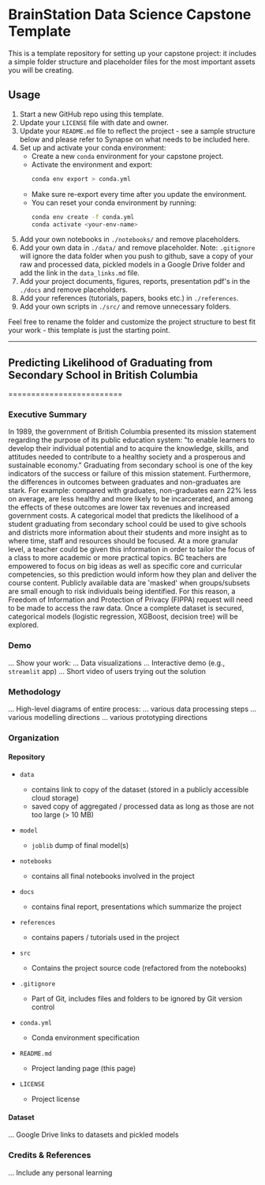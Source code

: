 # BrainStation Data Science Capstone Template

This is a template repository for setting up your capstone project: it includes a simple folder structure and placeholder files for the most important assets you will be creating.

## Usage

1. Start a new GitHub repo using this template.
2. Update your `LICENSE` file with date and owner.
3. Update your `README.md` file to reflect the project - see a sample structure below and please refer to Synapse on what needs to be included here. 
4. Set up and activate your conda environment:
    - Create a new `conda` environment for your capstone project.
    - Activate the environment and export:
        ```bash
        conda env export > conda.yml
        ```
    - Make sure re-export every time after you update the environment.
    - You can reset your conda environment by running:
        ```bash
        conda env create -f conda.yml
        conda activate <your-env-name>
        ```
5. Add your own notebooks in `./notebooks/` and remove placeholders.
6. Add your own data in `./data/` and remove placeholder. Note: `.gitignore` will ignore the data folder when you push to github, save a copy of your raw and processed data, pickled models in a Google Drive folder and add the link in the `data_links.md` file.
7. Add your project documents, figures, reports, presentation pdf's in the `./docs` and remove placeholders.
8. Add your references (tutorials, papers, books etc.) in `./references`. 
9. Add your own scripts in `./src/` and remove unnecessary folders.

Feel free to rename the folder and customize the project structure to best fit your work - this template is just the starting point.

------------------------------------------------------------------------------

## Predicting Likelihood of Graduating from Secondary School in British Columbia
=========================

### Executive Summary

In 1989, the government of British Columbia presented its mission statement regarding the purpose of its public education system: "to enable learners to develop their individual potential and to acquire the knowledge, skills, and attitudes needed to contribute to a healthy society and a prosperous and sustainable economy." Graduating from secondary school is one of the key indicators of the success or failure of this mission statement. Furthermore, the differences in outcomes between graduates and non-graduates are stark. For example: compared with graduates, non-graduates earn 22% less on average, are less healthy and more likely to be incarcerated, and among the effects of these outcomes are lower tax revenues and increased government costs.
A categorical model that predicts the likelihood of a student graduating from secondary school could be used to give schools and districts more information about their students and more insight as to where time, staff and resources should be focused. At a more granular level, a teacher could be given this information in order to tailor the focus of a class to more academic or more practical topics. BC teachers are empowered to focus on big ideas as well as specific core and curricular competencies, so this prediction would inform how they plan and deliver the course content.
Publicly available data are 'masked' when groups/subsets are small enough to risk individuals being identified. For this reason, a Freedom of Information and Protection of Privacy (FIPPA) request will need to be made to access the raw data. Once a complete dataset is secured, categorical models (logistic regression, XGBoost, decision tree) will be explored.

### Demo

... Show your work:
...     Data visualizations
...     Interactive demo (e.g., `streamlit` app)
...     Short video of users trying out the solution


### Methodology

... High-level diagrams of entire process:
...     various data processing steps
...     various modelling directions
...     various prototyping directions


### Organization

#### Repository 

* `data` 
    - contains link to copy of the dataset (stored in a publicly accessible cloud storage)
    - saved copy of aggregated / processed data as long as those are not too large (> 10 MB)

* `model`
    - `joblib` dump of final model(s)

* `notebooks`
    - contains all final notebooks involved in the project

* `docs`
    - contains final report, presentations which summarize the project

* `references`
    - contains papers / tutorials used in the project

* `src`
    - Contains the project source code (refactored from the notebooks)

* `.gitignore`
    - Part of Git, includes files and folders to be ignored by Git version control

* `conda.yml`
    - Conda environment specification

* `README.md`
    - Project landing page (this page)

* `LICENSE`
    - Project license

#### Dataset

... Google Drive links to datasets and pickled models

### Credits & References

... Include any personal learning
